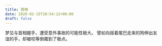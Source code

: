 ```yaml
---
title: 首相
date: 2020-02-15T20:54:12+08:00
draft: false
---
```


梦见与首相握手，遭受意外事故的可能性极大。
譬如向摇着尾巴走来的狗伸出友谊的手，却被咬等倒霉到了极点。
